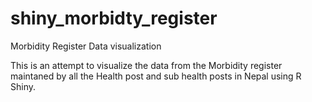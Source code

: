 # shiny_morbidty_register
Morbidity Register Data visualization 

This is an attempt to visualize the data from the Morbidity register maintaned by all the Health post and sub health posts in Nepal using R Shiny. 
